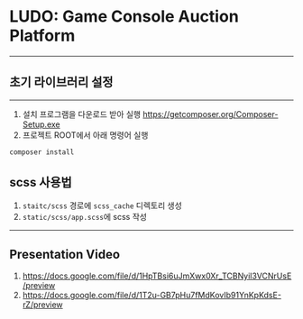 # LUDO: Game Console Auction Platform
---
## 초기 라이브러리 설정
---
1. 설치 프로그램을 다운로드 받아 실행 https://getcomposer.org/Composer-Setup.exe
2. 프로젝트 ROOT에서 아래 명령어 실행

```bash
composer install
``` 

## scss 사용법

1. ``staitc/scss`` 경로에 ``scss_cache`` 디렉토리 생성
2. ``static/scss/app.scss``에 scss 작성

---
## Presentation Video
1. https://docs.google.com/file/d/1HpTBsi6uJmXwx0Xr_TCBNyil3VCNrUsE/preview
2. https://docs.google.com/file/d/1T2u-GB7pHu7fMdKovIb91YnKpKdsE-rZ/preview
